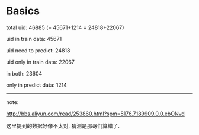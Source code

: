 # Basics

total uid: 46885 (= 45671+1214 = 24818+22067)

uid in train data: 45671

uid need to predict: 24818

uid only in train data: 22067

in both: 23604

only in predict data: 1214

---

note:

http://bbs.aliyun.com/read/253860.html?spm=5176.7189909.0.0.ebONvd

这里提到的数据好像不太对, 猜测是那哥们算错了.